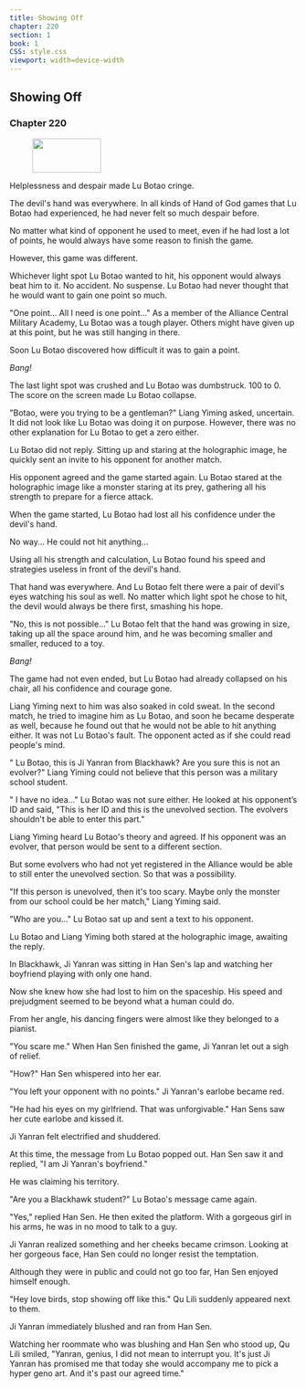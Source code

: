```yaml
---
title: Showing Off
chapter: 220
section: 1
book: 1
CSS: style.css
viewport: width=device-width
---
```


## Showing Off

### Chapter 220

<figure>
	<img src="../Images/gem.gif" alt="" id="gem" width="120" height="60" />
</figure>

Helplessness and despair made Lu Botao cringe.

The devil's hand was everywhere. In all kinds of Hand of God games that Lu Botao had experienced, he had never felt so much despair before.

No matter what kind of opponent he used to meet, even if he had lost a lot of points, he would always have some reason to finish the game.

However, this game was different.

Whichever light spot Lu Botao wanted to hit, his opponent would always beat him to it. No accident. No suspense. Lu Botao had never thought that he would want to gain one point so much.

"One point... All I need is one point..." As a member of the Alliance Central Military Academy, Lu Botao was a tough player. Others might have given up at this point, but he was still hanging in there.

Soon Lu Botao discovered how difficult it was to gain a point.

*Bang!*

The last light spot was crushed and Lu Botao was dumbstruck. 100 to 0. The score on the screen made Lu Botao collapse.

"Botao, were you trying to be a gentleman?" Liang Yiming asked, uncertain. It did not look like Lu Botao was doing it on purpose. However, there was no other explanation for Lu Botao to get a zero either.

Lu Botao did not reply. Sitting up and staring at the holographic image, he quickly sent an invite to his opponent for another match.

His opponent agreed and the game started again. Lu Botao stared at the holographic image like a monster staring at its prey, gathering all his strength to prepare for a fierce attack.

When the game started, Lu Botao had lost all his confidence under the devil's hand.

No way... He could not hit anything...

Using all his strength and calculation, Lu Botao found his speed and strategies useless in front of the devil's hand.

That hand was everywhere. And Lu Botao felt there were a pair of devil's eyes watching his soul as well. No matter which light spot he chose to hit, the devil would always be there first, smashing his hope.

"No, this is not possible..." Lu Botao felt that the hand was growing in size, taking up all the space around him, and he was becoming smaller and smaller, reduced to a toy.

*Bang!*

The game had not even ended, but Lu Botao had already collapsed on his chair, all his confidence and courage gone.

Liang Yiming next to him was also soaked in cold sweat. In the second match, he tried to imagine him as Lu Botao, and soon he became desperate as well, because he found out that he would not be able to hit anything either. It was not Lu Botao's fault. The opponent acted as if she could read people's mind.

" Lu Botao, this is Ji Yanran from Blackhawk? Are you sure this is not an evolver?" Liang Yiming could not believe that this person was a military school student.

" I have no idea..." Lu Botao was not sure either. He looked at his opponent’s ID and said, "This is her ID and this is the unevolved section. The evolvers shouldn't be able to enter this part."

Liang Yiming heard Lu Botao's theory and agreed. If his opponent was an evolver, that person would be sent to a different section.

But some evolvers who had not yet registered in the Alliance would be able to still enter the unevolved section. So that was a possibility.

"If this person is unevolved, then it's too scary. Maybe only the monster from our school could be her match," Liang Yiming said.

"Who are you..." Lu Botao sat up and sent a text to his opponent.

Lu Botao and Liang Yiming both stared at the holographic image, awaiting the reply.

In Blackhawk, Ji Yanran was sitting in Han Sen's lap and watching her boyfriend playing with only one hand.

Now she knew how she had lost to him on the spaceship. His speed and prejudgment seemed to be beyond what a human could do.

From her angle, his dancing fingers were almost like they belonged to a pianist.

"You scare me." When Han Sen finished the game, Ji Yanran let out a sigh of relief.

"How?" Han Sen whispered into her ear.

"You left your opponent with no points." Ji Yanran's earlobe became red.

"He had his eyes on my girlfriend. That was unforgivable." Han Sens saw her cute earlobe and kissed it.

Ji Yanran felt electrified and shuddered.

At this time, the message from Lu Botao popped out. Han Sen saw it and replied, "I am Ji Yanran's boyfriend."

He was claiming his territory.

"Are you a Blackhawk student?" Lu Botao's message came again.

"Yes," replied Han Sen. He then exited the platform. With a gorgeous girl in his arms, he was in no mood to talk to a guy.

Ji Yanran realized something and her cheeks became crimson. Looking at her gorgeous face, Han Sen could no longer resist the temptation.

Although they were in public and could not go too far, Han Sen enjoyed himself enough.

"Hey love birds, stop showing off like this." Qu Lili suddenly appeared next to them.

Ji Yanran immediately blushed and ran from Han Sen.

Watching her roommate who was blushing and Han Sen who stood up, Qu Lili smiled, "Yanran, genius, I did not mean to interrupt you. It's just Ji Yanran has promised me that today she would accompany me to pick a hyper geno art. And it's past our agreed time."